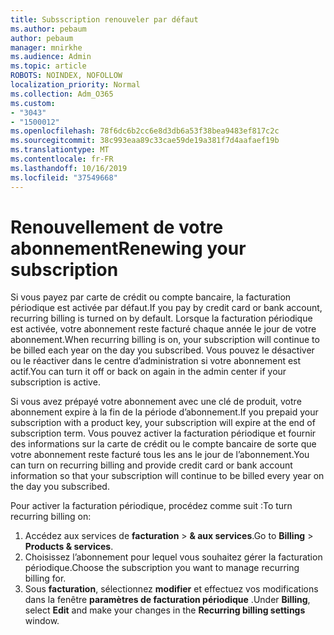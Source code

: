 ```yaml
---
title: Subsscription renouveler par défaut
ms.author: pebaum
author: pebaum
manager: mnirkhe
ms.audience: Admin
ms.topic: article
ROBOTS: NOINDEX, NOFOLLOW
localization_priority: Normal
ms.collection: Adm_O365
ms.custom:
- "3043"
- "1500012"
ms.openlocfilehash: 78f6dc6b2cc6e8d3db6a53f38bea9483ef817c2c
ms.sourcegitcommit: 38c993eaa89c33cae59de19a381f7d4aafaef19b
ms.translationtype: MT
ms.contentlocale: fr-FR
ms.lasthandoff: 10/16/2019
ms.locfileid: "37549668"
---
```

# <a name="renewing-your-subscription"></a><span data-ttu-id="528ae-102">Renouvellement de votre abonnement</span><span class="sxs-lookup"><span data-stu-id="528ae-102">Renewing your subscription</span></span>

<span data-ttu-id="528ae-103">Si vous payez par carte de crédit ou compte bancaire, la facturation périodique est activée par défaut.</span><span class="sxs-lookup"><span data-stu-id="528ae-103">If you pay by credit card or bank account, recurring billing is turned on by default.</span></span> <span data-ttu-id="528ae-104">Lorsque la facturation périodique est activée, votre abonnement reste facturé chaque année le jour de votre abonnement.</span><span class="sxs-lookup"><span data-stu-id="528ae-104">When recurring billing is on, your subscription will continue to be billed each year on the day you subscribed.</span></span> <span data-ttu-id="528ae-105">Vous pouvez le désactiver ou le réactiver dans le centre d’administration si votre abonnement est actif.</span><span class="sxs-lookup"><span data-stu-id="528ae-105">You can turn it off or back on again in the admin center if your subscription is active.</span></span>

<span data-ttu-id="528ae-106">Si vous avez prépayé votre abonnement avec une clé de produit, votre abonnement expire à la fin de la période d’abonnement.</span><span class="sxs-lookup"><span data-stu-id="528ae-106">If you prepaid your subscription with a product key, your subscription will expire at the end of subscription term.</span></span> <span data-ttu-id="528ae-107">Vous pouvez activer la facturation périodique et fournir des informations sur la carte de crédit ou le compte bancaire de sorte que votre abonnement reste facturé tous les ans le jour de l’abonnement.</span><span class="sxs-lookup"><span data-stu-id="528ae-107">You can turn on recurring billing and provide credit card or bank account information so that your subscription will continue to be billed every year on the day you subscribed.</span></span>

<span data-ttu-id="528ae-108">Pour activer la facturation périodique, procédez comme suit :</span><span class="sxs-lookup"><span data-stu-id="528ae-108">To turn recurring billing on:</span></span> 

1. <span data-ttu-id="528ae-109">Accédez aux services de **facturation** > **& aux services**.</span><span class="sxs-lookup"><span data-stu-id="528ae-109">Go to **Billing** > **Products & services**.</span></span>
2. <span data-ttu-id="528ae-110">Choisissez l’abonnement pour lequel vous souhaitez gérer la facturation périodique.</span><span class="sxs-lookup"><span data-stu-id="528ae-110">Choose the subscription you want to manage recurring billing for.</span></span>
3. <span data-ttu-id="528ae-111">Sous **facturation**, sélectionnez **modifier** et effectuez vos modifications dans la fenêtre **paramètres de facturation périodique** .</span><span class="sxs-lookup"><span data-stu-id="528ae-111">Under **Billing**, select **Edit** and make your changes in the **Recurring billing settings** window.</span></span> 